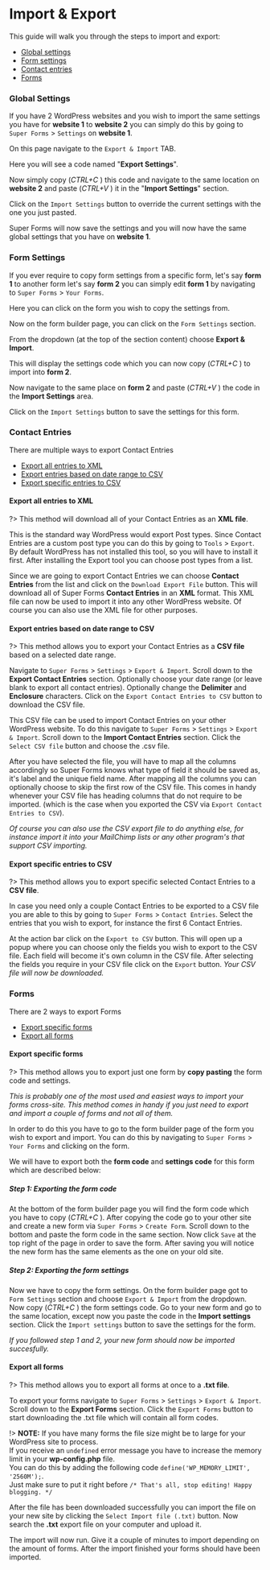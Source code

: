 # Import & Export

This guide will walk you through the steps to import and export:
* [Global settings](#global-settings)
* [Form settings](#form-settings)
* [Contact entries](#contact-entries)
* [Forms](#forms)



### Global Settings

If you have 2 WordPress websites and you wish to import the same settings you have for **website 1** to **website 2** you can simply do this by going to `Super Forms` > `Settings` on **website 1**.

On this page navigate to the `Export & Import` TAB.

Here you will see a code named "**Export Settings**".

Now simply copy (_CTRL+C_ ) this code and navigate to the same location on **website 2** and paste (_CTRL+V_ ) it in the "**Import Settings**" section.

Click on the `Import Settings` button to override the current settings with the one you just pasted.

Super Forms will now save the settings and you will now have the same global settings that you have on **website 1**.



### Form Settings

If you ever require to copy form settings from a specific form, let's say **form 1** to another form let's say **form 2** you can simply edit **form 1** by navigating to `Super Forms` > `Your Forms`.

Here you can click on the form you wish to copy the settings from.

Now on the form builder page, you can click on the `Form Settings` section.

From the dropdown (at the top of the section content) choose **Export & Import**.

This will display the settings code which you can now copy (_CTRL+C_ ) to import into **form 2**.

Now navigate to the same place on **form 2** and paste (_CTRL+V_ ) the code in the **Import Settings** area.

Click on the `Import Settings` button to save the settings for this form.



### Contact Entries

There are multiple ways to export Contact Entries

* [Export all entries to XML](#export-all-entries-to-xml)
* [Export entries based on date range to CSV](#export-entries-based-on-date-range-to-csv)
* [Export specific entries to CSV](#export-specific-entries-to-csv)

#### Export all entries to XML

?> This method will download all of your Contact Entries as an **XML file**.

This is the standard way WordPress would export Post types.
Since Contact Entries are a custom post type you can do this by going to `Tools` > `Export`.
By default WordPress has not installed this tool, so you will have to install it first.
After installing the Export tool you can choose post types from a list.

Since we are going to export Contact Entries we can choose **Contact Entries** from the list and click on the `Download Export File` button.
This will download all of Super Forms **Contact Entries** in an **XML** format.
This XML file can now be used to import it into any other WordPress website.
Of course you can also use the XML file for other purposes.


#### Export entries based on date range to CSV

?> This method allows you to export your Contact Entries as a **CSV file** based on a selected date range.

Navigate to `Super Forms` > `Settings` > `Export & Import`.
Scroll down to the **Export Contact Entries** section.
Optionally choose your date range (or leave blank to export all contact entries).
Optionally change the **Delimiter** and **Enclosure** characters.
Click on the `Export Contact Entries to CSV` button to download the CSV file.

This CSV file can be used to import Contact Entries on your other WordPress website.
To do this navigate to `Super Forms` > `Settings` > `Export & Import`.
Scroll down to the **Import Contact Entries** section.
Click the `Select CSV file` button and choose the .csv file.

After you have selected the file, you will have to map all the columns accordingly so Super Forms knows what type of field it should be saved as, it's label and the unique field name.
After mapping all the columns you can optionally choose to skip the first row of the CSV file.
This comes in handy whenever your CSV file has heading columns that do not require to be imported.
(which is the case when you exported the CSV via `Export Contact Entries to CSV`).

_Of course you can also use the CSV export file to do anything else, for instance import it into your MailChimp lists or any other program's that support CSV importing._


#### Export specific entries to CSV

?> This method allows you to export specific selected Contact Entries to a **CSV file**.

In case you need only a couple Contact Entries to be exported to a CSV file you are able to this by going to `Super Forms` > `Contact Entries`.
Select the entries that you wish to export, for instance the first 6 Contact Entries.

At the action bar click on the `Export to CSV` button.
This will open up a popup where you can choose only the fields you wish to export to the CSV file.
Each field will become it's own column in the CSV file.
After selecting the fields you require in your CSV file click on the `Export` button.
_Your CSV file will now be downloaded._



### Forms

There are 2 ways to export Forms

* [Export specific forms](#export-specific-forms)
* [Export all forms](#export-all-forms)


#### Export specific forms

?> This method allows you to export just one form by **copy pasting** the form code and settings.

_This is probably one of the most used and easiest ways to import your forms cross-site.
This method comes in handy if you just need to export and import a couple of forms and not all of them._

In order to do this you have to go to the form builder page of the form you wish to export and import.
You can do this by navigating to `Super Forms` > `Your Forms` and clicking on the form.

We will have to export both the **form code** and **settings code** for this form which are described below:



##### Step 1: Exporting the form code 

At the bottom of the form builder page you will find the form code which you have to copy (_CTRL+C_ ).
After copying the code go to your other site and create a new form via `Super Forms` > `Create Form`.
Scroll down to the bottom and paste the form code in the same section.
Now click `Save` at the top right of the page in order to save the form.
After saving you will notice the new form has the same elements as the one on your old site.


##### Step 2: Exporting the form settings 

Now we have to copy the form settings.
On the form builder page got to `Form Settings` section and choose `Export & Import` from the dropdown.
Now copy (_CTRL+C_ ) the form settings code.
Go to your new form and go to the same location, except now you paste the code in the **Import settings** section.
Click the `Import settings` button to save the settings for the form.

_If you followed step 1 and 2, your new form should now be imported succesfully._


#### Export all forms

?> This method allows you to export all forms at once to a **.txt file**.

To export your forms navigate to `Super Forms` > `Settings` > `Export & Import`.
Scroll down to the **Export Forms** section.
Click the `Export Forms` button to start downloading the .txt file which will contain all form codes.

!> **NOTE:** If you have many forms the file size might be to large for your WordPress site to process.<br />If you receive an `undefined` error message you have to increase the memory limit in your **wp-config.php** file.<br />You can do this by adding the following code `define('WP_MEMORY_LIMIT', '2560M');`.<br />Just make sure to put it right before `/* That's all, stop editing! Happy blogging. */` 

After the file has been downloaded successfully you can import the file on your new site by clicking the `Select Import file (.txt)` button.
Now search the **.txt** export file on your computer and upload it.

The import will now run. Give it a couple of minutes to import depending on the amount of forms.
After the import finished your forms should have been imported.




